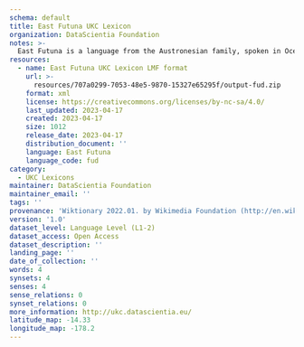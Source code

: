 ```yaml
---
schema: default
title: East Futuna UKC Lexicon
organization: DataScientia Foundation
notes: >-
  East Futuna is a language from the Austronesian family, spoken in Oceania. The UKC Lexicon of East Futuna is represented as a lexico-semantic network. It consists of words, word senses, synsets, as well as sense-level and synset-level relationships.
resources:
  - name: East Futuna UKC Lexicon LMF format
    url: >-
      resources/707a0299-7053-48e5-9870-15327e65295f/output-fud.zip
    format: xml
    license: https://creativecommons.org/licenses/by-nc-sa/4.0/
    last_updated: 2023-04-17
    created: 2023-04-17
    size: 1012
    release_date: 2023-04-17
    distribution_document: ''
    language: East Futuna
    language_code: fud
category:
  - UKC Lexicons
maintainer: DataScientia Foundation
maintainer_email: ''
tags: ''
provenance: 'Wiktionary 2022.01. by Wikimedia Foundation (http://en.wiktionary.org); Princeton WordNet 2.1 by Princeton University (https://wordnet.princeton.edu)'
version: '1.0'
dataset_level: Language Level (L1-2)
dataset_access: Open Access
dataset_description: ''
landing_page: ''
date_of_collection: ''
words: 4
synsets: 4
senses: 4
sense_relations: 0
synset_relations: 0
more_information: http://ukc.datascientia.eu/
latitude_map: -14.33
longitude_map: -178.2
---
```

